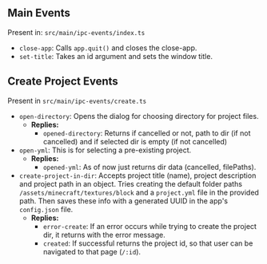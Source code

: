 ## Main Events

Present in: `src/main/ipc-events/index.ts`

- `close-app`: Calls `app.quit()` and closes the close-app.
- `set-title`: Takes an id argument and sets the window title.

## Create Project Events

Present in `src/main/ipc-events/create.ts`

- `open-directory`: Opens the dialog for choosing directory for project files.
  - **Replies:**
    - `opened-directory`: Returns if cancelled or not, path to dir (if not cancelled) and if selected dir is empty (if not cancelled)
- `open-yml`: This is for selecting a pre-existing project.
  - **Replies:**
    - `opened-yml`: As of now just returns dir data (cancelled, filePaths).
- `create-project-in-dir`: Accepts project title (name), project description and project path in an object. Tries creating the default folder paths `/assets/minecraft/textures/block` and a `project.yml` file in the provided path. Then saves these info with a generated UUID in the app's `config.json` file.
  - **Replies:**
    - `error-create`: If an error occurs while trying to create the project dir, it returns with the error message.
    - `created`: If successful returns the project id, so that user can be navigated to that page (`/:id`).
